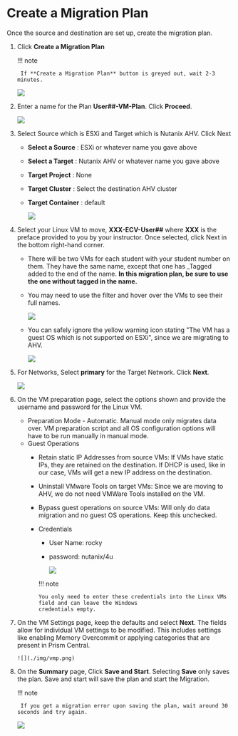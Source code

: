 # Create a Migration Plan

Once the source and destination are set up, create the migration plan.

1. Click **Create a Migration Plan**

    !!! note
    
        If **Create a Migration Plan** button is greyed out, wait 2-3 minutes.
    

    ![](./img/cplan.png)

2. Enter a name for the Plan **User##-VM-Plan**. Click **Proceed**.

    ![](./img/proceed.png)

3. Select Source which is ESXi and Target which is Nutanix AHV. Click Next

    - **Select a Source** : ESXi or whatever name you gave above
    - **Select a Target** : Nutanix AHV or whatever name you gave above
    - **Target Project** : None
    - **Target Cluster** : Select the destination AHV cluster
    - **Target Container** : default

        ![](./img/st.png)

4. Select your Linux VM to move, **XXX-ECV-User##** where **XXX** is the preface provided to you 
by your instructor. Once selected, click Next in the bottom right-hand corner.

    - There will be two VMs for each student with your student number on them. They have the same name, 
except that one has _Tagged added to the end of the name. **In this migration plan, be sure to use 
the one without tagged in the name.**
    - You may need to use the filter and hover over the VMs to see their full names.

        ![](./img/evc.png)

    - You can safely ignore the yellow warning icon stating "The VM has a guest OS which 
   is not supported on ESXi", since we are migrating to AHV.

        ![](./img/addvm.png)

5. For Networks, Select **primary** for the Target Network. Click **Next**.

     ![](./img/nw.png)

6. On the VM preparation page, select the options shown and provide the username and password 
 for the Linux VM.

    - Preparation Mode - Automatic. Manual mode only migrates data over. VM preparation script and 
    all OS configuration options will have to be run manually in manual mode.
    - Guest Operations
      - Retain static IP Addresses from source VMs: If VMs have static IPs, they are retained on the 
      destination. If DHCP is used, like in our case, VMs will get a new IP address on the destination.
      - Uninstall VMware Tools on target VMs: Since we are moving to AHV, we do not need VMWare Tools 
      installed on the VM.
      - Bypass guest operations on source VMs: Will only do data migration and no guest OS operations. 
      Keep this unchecked.
      - Credentials
        - User Name: rocky
        - password: nutanix/4u

            ![](./img/plan.png)

        !!! note
            
            You only need to enter these credentials into the Linux VMs field and can leave the Windows 
            credentials empty.
        

7. On the VM Settings page, keep the defaults and select **Next**. The fields allow for individual VM 
settings to be modified. This includes settings like enabling Memory Overcommit or applying categories 
that are present in Prism Central.  

       ![](./img/vmp.png)

8. On the **Summary** page, Click **Save and Start**. Selecting **Save** only saves the plan. Save 
and start will save the plan and start the Migration.

    !!! note
       
        If you get a migration error upon saving the plan, wait around 30 seconds and try again.



  
     ![](./img/ss.png)







